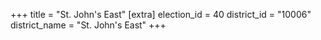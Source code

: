+++
title = "St. John's East"
[extra]
election_id = 40
district_id = "10006"
district_name = "St. John's East"
+++
